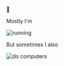 👋 

Mostly I'm

![running](https://media3.giphy.com/media/148y29SEJW0BXy/giphy.gif)

But sometimes I also

![do computers](https://i.imgur.com/ehzmrh3.gif)
